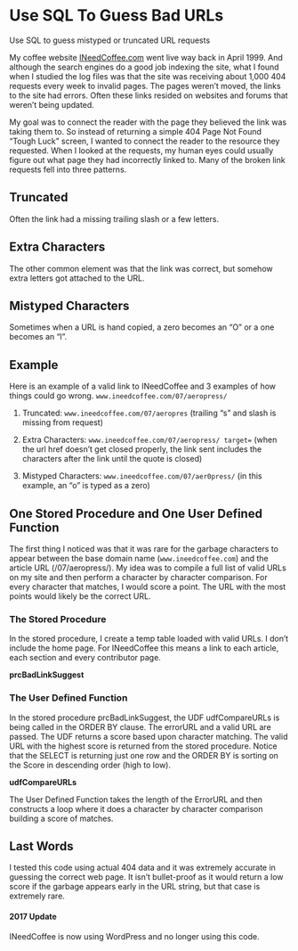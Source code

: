 # Use SQL To Guess Bad URLs

Use SQL to guess mistyped or truncated URL requests

My coffee website [INeedCoffee.com](https://ineedcoffee.com) went live way back in April 1999. And although the search engines do a good job indexing the site, what I found when I studied the log files was that the site was receiving about 1,000 404 requests every week to invalid pages. The pages weren’t moved, the links to the site had errors. Often these links resided on websites and forums that weren’t being updated.

My goal was to connect the reader with the page they believed the link was taking them to. So instead of returning a simple 404 Page Not Found “Tough Luck” screen, I wanted to connect the reader to the resource they requested. When I looked at the requests, my human eyes could usually figure out what page they had incorrectly linked to. Many of the broken link requests fell into three patterns.

## Truncated

Often the link had a missing trailing slash or a few letters.

## Extra Characters

The other common element was that the link was correct, but somehow extra letters got attached to the URL.

## Mistyped Characters

Sometimes when a URL is hand copied, a zero becomes an “O” or a one becomes an “l”.

## Example
Here is an example of a valid link to INeedCoffee and 3 examples of how things could go wrong. `www.ineedcoffee.com/07/aeropress/`

1. Truncated: `www.ineedcoffee.com/07/aeropres` (trailing “s” and slash is missing from request)

2. Extra Characters: `www.ineedcoffee.com/07/aeropress/ target=` (when the url href doesn’t get closed properly, the link sent includes the characters after the link until the quote is closed)

3. Mistyped Characters: `www.ineedcoffee.com/07/aer0press/` (in this example, an “o” is typed as a zero)


## One Stored Procedure and One User Defined Function

The first thing I noticed was that it was rare for the garbage characters to appear between the base domain name (`www.ineedcoffee.com`) and the article URL (/07/aeropress/). My idea was to compile a full list of valid URLs on my site and then perform a character by character comparison. For every character that matches, I would score a point. The URL with the most points would likely be the correct URL.

### The Stored Procedure

In the stored procedure, I create a temp table loaded with valid URLs. I don’t include the home page. For INeedCoffee this means a link to each article, each section and every contributor page.

**prcBadLinkSuggest**

### The User Defined Function

In the stored procedure prcBadLinkSuggest, the UDF udfCompareURLs is being called in the ORDER BY clause. The errorURL and a valid URL are passed. The UDF returns a score based upon character matching. The valid URL with the highest score is returned from the stored procedure. Notice that the SELECT is returning just one row and the ORDER BY is sorting on the Score in descending order (high to low).

**udfCompareURLs**

The User Defined Function takes the length of the ErrorURL and then constructs a loop where it does a character by character comparison building a score of matches.

## Last Words

I tested this code using actual 404 data and it was extremely accurate in guessing the correct web page. It isn’t bullet-proof as it would return a low score if the garbage appears early in the URL string, but that case is extremely rare.

#### 2017 Update

INeedCoffee is now using WordPress and no longer using this code. 